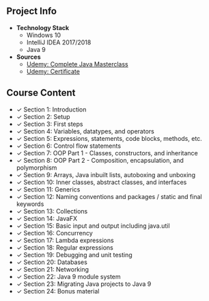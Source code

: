 ## Project Info
* **Technology Stack**
  * Windows 10
  * IntelliJ IDEA 2017/2018
  * Java 9
* **Sources**
  * [Udemy: Complete Java Masterclass](https://www.udemy.com/java-the-complete-java-developer-course/)
  * [Udemy: Certificate](https://www.udemy.com/certificate/UC-5KVB3JUG/)
## Course Content
* ✓ Section 1: Introduction
* ✓ Section 2: Setup
* ✓ Section 3: First steps
* ✓ Section 4: Variables, datatypes, and operators
* ✓ Section 5: Expressions, statements, code blocks, methods, etc.
* ✓ Section 6: Control flow statements
* ✓ Section 7: OOP Part 1 - Classes, constructors, and inheritance
* ✓ Section 8: OOP Part 2 - Composition, encapsulation, and polymorphism
* ✓ Section 9: Arrays, Java inbuilt lists, autoboxing and unboxing
* ✓ Section 10: Inner classes, abstract classes, and interfaces
* ✓ Section 11: Generics
* ✓ Section 12: Naming conventions and packages / static and final keywords
* ✓ Section 13: Collections
* ✓ Section 14: JavaFX
* ✓ Section 15: Basic input and output including java.util
* ✓ Section 16: Concurrency
* ✓ Section 17: Lambda expressions
* ✓ Section 18: Regular expressions
* ✓ Section 19: Debugging and unit testing
* ✓ Section 20: Databases
* ✓ Section 21: Networking
* ✓ Section 22: Java 9 module system
* ✓ Section 23: Migrating Java projects to Java 9
* ✓ Section 24: Bonus material

